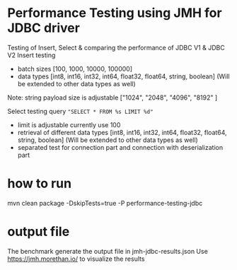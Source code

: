 # Performance Testing using JMH for JDBC driver
Testing of Insert, Select & comparing the performance of JDBC V1 & JDBC V2
Insert testing 
- batch sizes [100, 1000, 10000, 100000]
- data types [int8, int16, int32, int64, float32, float64, string, boolean] (Will be extended to other data types as well)

Note: string payload size is adjustable ["1024", "2048", "4096", "8192" ] 

Select testing query `"SELECT * FROM %s LIMIT %d"`
- limit is adjustable currently use 100 
- retrieval of different data types [int8, int16, int32, int64, float32, float64, string, boolean] (Will be extended to other data types as well)
- separated test for connection part and connection with deserialization part

# how to run 
mvn clean package -DskipTests=true -P performance-testing-jdbc

# output file 
The benchmark generate the output file in jmh-jdbc-results.json 
Use https://jmh.morethan.io/ to visualize the results

